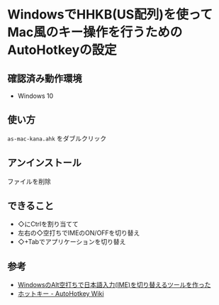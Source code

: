 
# WindowsでHHKB(US配列)を使ってMac風のキー操作を行うためのAutoHotkeyの設定

## 確認済み動作環境
- Windows 10

## 使い方
`as-mac-kana.ahk` をダブルクリック

## アンインストール
ファイルを削除

## できること
- ◇にCtrlを割り当てて
- 左右の◇空打ちでIMEのON/OFFを切り替え
- ◇+Tabでアプリケーションを切り替え

## 参考
- [WindowsのAlt空打ちで日本語入力(IME)を切り替えるツールを作った](http://www.karakaram.com/alt-ime-on-off)
- [ホットキー - AutoHotkey Wiki](http://ahkwiki.net/Hotkeys)
